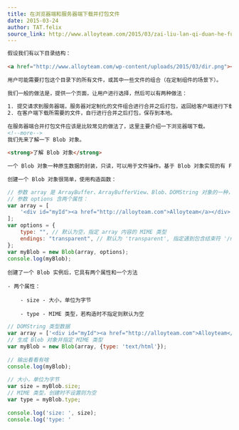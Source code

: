 ```yaml
---
title: 在浏览器端和服务器端下载并打包文件
date: 2015-03-24
author: TAT.felix
source_link: http://www.alloyteam.com/2015/03/zai-liu-lan-qi-duan-he-fu-wu-qi-duan-xia-zai-bing-da-bao-wen-jian/
---
```


<!-- {% raw %} - for jekyll -->

```html
假设我们有以下目录结构：
 
<a href="http://www.alloyteam.com/wp-content/uploads/2015/03/dir.png"><img class="alignnone size-full wp-image-6423" alt="dir" src="http://www.alloyteam.com/wp-content/uploads/2015/03/dir.png" width="330" height="258" /></a>
 
用户可能需要打包这个目录下的所有文件，或其中一些文件的组合（在定制组件的场景下）。
 
我们一般的做法是，提供一个页面，让用户进行选择，然后可以有两种做法：
 
1. 提交请求到服务器端，服务器对定制化的文件组合进行合并之后打包，返回给客户端进行下载。
2. 在客户端下载所需要的文件，自行进行合并之后打包，保存到本地。
 
在服务器端合并打包文件应该是比较常见的做法了，这里主要介绍一下浏览器端下载。
<!--more-->
我们先来了解一下 Blob 对象。
 
<strong>了解 Blob 对象</strong>
 
一个 Blob 对象一种原生数据的封装，只读，可以用于文件操作。基于 Blob 对象实现的有 File 对象。
 
创建一个 Blob 对象很简单，使用构造函数：
```

```javascript
// 参数 array 是 ArrayBuffer、ArrayBufferView、Blob、DOMString 对象的一种，或这些对象的混合。
// 参数 options 含两个属性：
var array = [
    '<div id="myId"><a href="http://alloyteam.com">Alloyteam</a></div>',
];
var options = {
    type: "", // 默认为空，指定 array 内容的 MIME 类型
    endings: "transparent", // 默认为 'transparent', 指定遇到包含结束符 '/n' 的字符串如何写入 // 'native' 表示结束符转化为与当前用户的系统相关的字符表示， // 'transparent' 表示结束符直接存储到 Blob 中，不做转换。
};
var myBlob = new Blob(array, options);
console.log(myBlob);
```

    创建了一个 Blob 实例后，它具有两个属性和一个方法
     
    - 两个属性： 
     
        - size - 大小，单位为字节 
     
        - type - MIME 类型，若构造时不指定则默认为空

```javascript
// DOMString 类型数据
var array = ['<div id="myId"><a href="http://alloyteam.com">Alloyteam</a></div>']
// 生成 Blob 对象并指定 MIME 类型
var myBlob = new Blob(array, {type: 'text/html'});
 
// 输出看看有啥
console.log(myBlob);
 
// 大小，单位为字节
var size = myBlob.size;
// MIME 类型，创建时不设置则为空
var type = myBlob.type;
 
console.log('size: ', size);
console.log('type: '
```


<!-- {% endraw %} - for jekyll -->